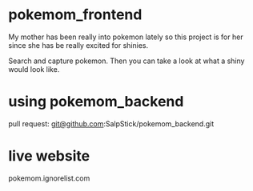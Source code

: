 # pokemom_frontend

My mother has been really into pokemon lately so this project is for her since she has be really excited for shinies.

Search and capture pokemon. Then you can take a look at what a shiny would look like.

# using pokemom_backend

pull request: git@github.com:SalpStick/pokemom_backend.git

# live website

pokemom.ignorelist.com
